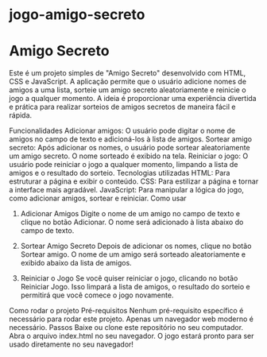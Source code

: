 # jogo-amigo-secreto

<h1>Amigo Secreto</h1>
Este é um projeto simples de "Amigo Secreto" desenvolvido com HTML, CSS e JavaScript. A aplicação permite que o usuário adicione nomes de amigos a uma lista, sorteie um amigo secreto aleatoriamente e reinicie o jogo a qualquer momento. A ideia é proporcionar uma experiência divertida e prática para realizar sorteios de amigos secretos de maneira fácil e rápida.

Funcionalidades
Adicionar amigos: O usuário pode digitar o nome de amigos no campo de texto e adicioná-los à lista de amigos.
Sortear amigo secreto: Após adicionar os nomes, o usuário pode sortear aleatoriamente um amigo secreto. O nome sorteado é exibido na tela.
Reiniciar o jogo: O usuário pode reiniciar o jogo a qualquer momento, limpando a lista de amigos e o resultado do sorteio.
Tecnologias utilizadas
HTML: Para estruturar a página e exibir o conteúdo.
CSS: Para estilizar a página e tornar a interface mais agradável.
JavaScript: Para manipular a lógica do jogo, como adicionar amigos, sortear e reiniciar.
Como usar
1. Adicionar Amigos
Digite o nome de um amigo no campo de texto e clique no botão Adicionar. O nome será adicionado à lista abaixo do campo de texto.

2. Sortear Amigo Secreto
Depois de adicionar os nomes, clique no botão Sortear amigo. O nome de um amigo será sorteado aleatoriamente e exibido abaixo da lista de amigos.

3. Reiniciar o Jogo
Se você quiser reiniciar o jogo, clicando no botão Reiniciar Jogo. Isso limpará a lista de amigos, o resultado do sorteio e permitirá que você comece o jogo novamente.

Como rodar o projeto
Pré-requisitos
Nenhum pré-requisito específico é necessário para rodar este projeto. Apenas um navegador web moderno é necessário.
Passos
Baixe ou clone este repositório no seu computador.
Abra o arquivo index.html no seu navegador.
O jogo estará pronto para ser usado diretamente no seu navegador!
 
